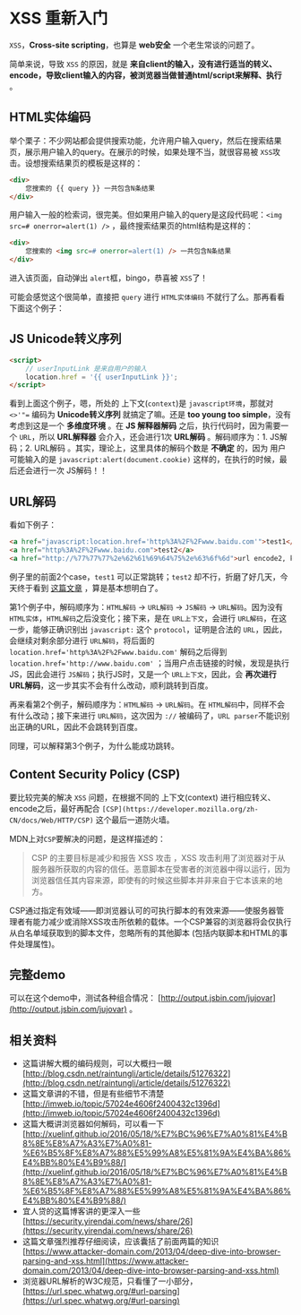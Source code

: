 # XSS 重新入门

`XSS`，**Cross-site scripting**，也算是 **web安全** 一个老生常谈的问题了。

简单来说，导致 `XSS` 的原因，就是 **来自client的输入，没有进行适当的转义、encode，导致client输入的内容，被浏览器当做普通html/script来解释、执行** 。

## HTML实体编码

举个栗子：不少网站都会提供搜索功能，允许用户输入query，然后在搜索结果页，展示用户输入的query。在展示的时候，如果处理不当，就很容易被 `XSS`攻击。设想搜索结果页的模板是这样的：

```html
<div>
    您搜索的 {{ query }} 一共包含N条结果
</div>
```

用户输入一般的检索词，很完美。但如果用户输入的query是这段代码呢：`<img src=# onerror=alert(1) />` ，最终搜索结果页的html结构是这样的：

```html
<div>
    您搜索的 <img src=# onerror=alert(1) /> 一共包含N条结果
</div>
```

进入该页面，自动弹出 `alert`框，bingo，恭喜被 `XSS`了！

可能会感觉这个很简单，直接把 `query` 进行 `HTML实体编码` 不就行了么。那再看看下面这个例子：

## JS Unicode转义序列

```html
<script>
    // userInputLink 是来自用户的输入
    location.href = '{{ userInputLink }}';
</script>
```

看到上面这个例子，嗯，所处的 上下文(`context`)是 `javascript环境`，那就对 `<>'"=` 编码为 **Unicode转义序列** 就搞定了嘛。还是 **too young too simple**，没有考虑到这是一个 **多维度环境** 。在 **JS 解释器解码** 之后，执行代码时，因为需要一个 `URL`，所以 **URL解释器** 会介入，还会进行1次 **URL解码** 。解码顺序为：1. JS解码；2. URL解码 。其实，理论上，这里具体的解码个数是 **不确定** 的，因为 用户可能输入的是 `javascript:alert(document.cookie)` 这样的，在执行的时候，最后还会进行一次 JS解码！！

## URL解码

看如下例子：

```html
<a href="javascript:location.href='http%3A%2F%2Fwww.baidu.com'">test1</a>
<a href="http%3A%2F%2Fwww.baidu.com">test2</a>
<a href="http://%77%77%77%2e%62%61%69%64%75%2e%63%6f%6d">url encode2, keep :// </a>
```

例子里的前面2个case，`test1` 可以正常跳转；`test2` 却不行，折磨了好几天，今天终于看到 [这篇文章](https://www.attacker-domain.com/2013/04/deep-dive-into-browser-parsing-and-xss.html) ，算是基本想明白了。

第1个例子中，解码顺序为：`HTML解码` -> `URL解码` -> `JS解码` -> `URL解码`。因为没有 `HTML实体`，`HTML解码`之后没变化；接下来，是在 `URL上下文`，会进行 `URL解码`，在这一步，能够正确识别出 `javascript:` 这个 `protocol`，证明是合法的 `URL`，因此，会继续对剩余部分进行 `URL解码`，将后面的 `location.href='http%3A%2F%2Fwww.baidu.com'` 解码之后得到 `location.href='http://www.baidu.com'` ；当用户点击链接的时候，发现是执行JS，因此会进行 `JS解码`；执行JS时，又是一个 `URL上下文`，因此，会 **再次进行 URL解码**，这一步其实不会有什么改动，顺利跳转到百度。

再来看第2个例子，解码顺序为：`HTML解码` -> `URL解码`。在 `HTML解码`中，同样不会有什么改动；接下来进行 `URL解码`，这次因为 `://` 被编码了，`URL parser`不能识别出正确的URL，因此不会跳转到百度。

同理，可以解释第3个例子，为什么能成功跳转。


## Content Security Policy (CSP)

要比较完美的解决 `XSS` 问题，在根据不同的 上下文(context) 进行相应转义、encode之后，最好再配合 `[CSP](https://developer.mozilla.org/zh-CN/docs/Web/HTTP/CSP)` 这个最后一道防火墙。

MDN上对`CSP`要解决的问题，是这样描述的：

> CSP 的主要目标是减少和报告 XSS 攻击 ，XSS 攻击利用了浏览器对于从服务器所获取的内容的信任。恶意脚本在受害者的浏览器中得以运行，因为浏览器信任其内容来源，即使有的时候这些脚本并非来自于它本该来的地方。
>
CSP通过指定有效域——即浏览器认可的可执行脚本的有效来源——使服务器管理者有能力减少或消除XSS攻击所依赖的载体。一个CSP兼容的浏览器将会仅执行从白名单域获取到的脚本文件，忽略所有的其他脚本 (包括内联脚本和HTML的事件处理属性)。



## 完整demo

可以在这个demo中，测试各种组合情况： [http://output.jsbin.com/jujovar](http://output.jsbin.com/jujovar) 。


## 相关资料

* 这篇讲解大概的编码规则，可以大概扫一眼  [http://blog.csdn.net/raintungli/article/details/51276322](http://blog.csdn.net/raintungli/article/details/51276322)
* 这篇文章讲的不错，但是有些细节不清楚  [http://imweb.io/topic/57024e4606f2400432c1396d](http://imweb.io/topic/57024e4606f2400432c1396d)
* 这篇大概讲浏览器如何解码，可以看一下  [http://xuelinf.github.io/2016/05/18/%E7%BC%96%E7%A0%81%E4%B8%8E%E8%A7%A3%E7%A0%81-%E6%B5%8F%E8%A7%88%E5%99%A8%E5%81%9A%E4%BA%86%E4%BB%80%E4%B9%88/](http://xuelinf.github.io/2016/05/18/%E7%BC%96%E7%A0%81%E4%B8%8E%E8%A7%A3%E7%A0%81-%E6%B5%8F%E8%A7%88%E5%99%A8%E5%81%9A%E4%BA%86%E4%BB%80%E4%B9%88/)
* 宜人贷的这篇博客讲的更深入一些 [https://security.yirendai.com/news/share/26](https://security.yirendai.com/news/share/26)
* 这篇文章强烈推荐仔细阅读，应该囊括了前面两篇的知识  [https://www.attacker-domain.com/2013/04/deep-dive-into-browser-parsing-and-xss.html](https://www.attacker-domain.com/2013/04/deep-dive-into-browser-parsing-and-xss.html)
* 浏览器URL解析的W3C规范，只看懂了一小部分，[https://url.spec.whatwg.org/#url-parsing](https://url.spec.whatwg.org/#url-parsing)
